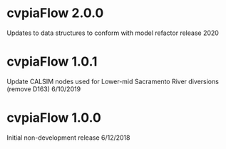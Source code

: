 # cvpiaFlow 2.0.0

Updates to data structures to conform with model refactor release 2020

# cvpiaFlow 1.0.1

Update CALSIM nodes used for Lower-mid Sacramento River diversions (remove D163) 6/10/2019

# cvpiaFlow 1.0.0

Initial non-development release 6/12/2018
